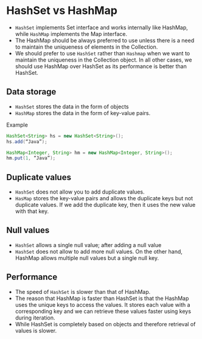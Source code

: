 # HashSet vs HashMap

- `HashSet` implements Set interface and works internally like HashMap, while `HashMap` implements the Map interface.
- The HashMap should be always preferred to use unless there is a need to maintain the uniqueness of elements in the Collection.
- We should prefer to use `HashSet` rather than `Hashmap` when we want to maintain the uniqueness in the Collection object. In all other cases, we should use HashMap over HashSet as its performance is better than HashSet.

## Data storage

- `HashSet` stores the data in the form of objects
- `HashMap` stores the data in the form of key-value pairs.

Example
```java
HashSet<String> hs = new HashSet<String>();
hs.add(“Java”);

HashMap<Integer, String> hm = new HashMap<Integer, String>();
hm.put(1, “Java”);
```

## Duplicate values
- `HashSet` does not allow you to add duplicate values.
- `HasMap` stores the key-value pairs and allows the duplicate keys but not duplicate values. If we add the duplicate key, then it uses the new value with that key.

## Null values
- `HashSet` allows a single null value; after adding a null value
- `HashSet` does not allow to add more null values. On the other hand, HashMap allows multiple null values but a single null key.

## Performance

- The speed of `HashSet` is slower than that of HashMap.
- The reason that HashMap is faster than HashSet is that the HashMap uses the unique keys to access the values. It stores each value with a corresponding key and we can retrieve these values faster using keys during iteration.
- While HashSet is completely based on objects and therefore retrieval of values is slower.